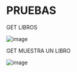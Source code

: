 # PRUEBAS

GET LIBROS

![image](https://github.com/SamanthaBermudezM/biblioteca/assets/148176004/2c78a469-8ad9-41eb-bbb3-936ca8028b8d)


GET MUESTRA UN LIBRO 

![image](https://github.com/SamanthaBermudezM/biblioteca/assets/148176004/9cf84655-c8aa-4871-be00-e11f1644bc0e)


